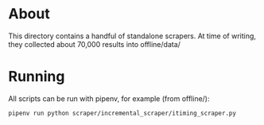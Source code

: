# About
This directory contains a handful of standalone scrapers. At time of writing, they collected about 70,000 results into offline/data/

# Running
All scripts can be run with pipenv, for example (from offline/):

```bash
pipenv run python scraper/incremental_scraper/itiming_scraper.py
```
